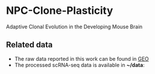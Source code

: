 # NPC-Clone-Plasticity
Adaptive Clonal Evolution in the Developing Mouse Brain 




## Related data
 * The raw data reported in this work can be found in [GEO]()
 * The processed scRNA-seq data is available in **~/data**:

    
